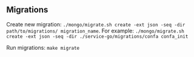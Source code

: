## Migrations
Create new migration: `./mongo/migrate.sh create -ext json -seq -dir path/to/migrations/ migration_name`.
For example: `./mongo/migrate.sh create -ext json -seq -dir ./service-go/migrations/confa confa_init`

Run migrations: `make migrate`

